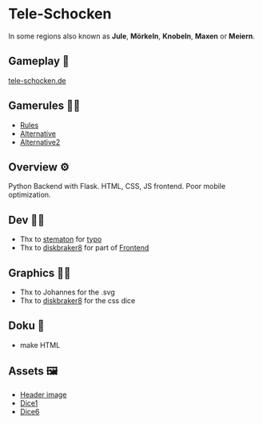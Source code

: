 # Tele-Schocken
In some regions also known as **Jule**, **Mörkeln**, **Knobeln**, **Maxen** or **Meiern**.

## Gameplay 🎲
[tele-schocken.de](http://tele-schocken.de)

## Gamerules 👩‍🏫
* [Rules](https://www.spielwiki.de/Schocken)
* [Alternative](https://www.spielregeln.de/schocken.html)
* [Alternative2](https://de.wikipedia.org/wiki/Schocken)

## Overview ⚙️
Python Backend with Flask. HTML, CSS, JS frontend. Poor mobile optimization.

## Dev 👩‍💻
* Thx to [stematon](https://github.com/stematon) for [typo](https://github.com/Skill3t/Tele-Schocken/pull/3/)
* Thx to [diskbraker8](https://github.com/diskbraker8) for part of [Frontend](https://github.com/Skill3t/Tele-Schocken/pull/1)

## Graphics 👨‍🎨
* Thx to Johannes for the .svg
* Thx to [diskbraker8](https://github.com/diskbraker8) for the css dice

## Doku 📝
* make HTML

## Assets 🖼
* [Header image](https://pixabay.com/de/photos/w%C3%BCrfel-becher-w%C3%BCrfelbecher-1271185/)
* [Dice1](https://pixabay.com/de/vectors/w%C3%BCrfel-walzen-werfen-eine-punkt-312625/)
* [Dice6](https://pixabay.com/de/vectors/w%C3%BCrfel-sechs-augen-spielen-gl%C3%BCck-310333/)
